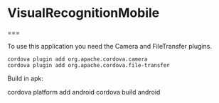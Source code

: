 # VisualRecognitionMobile

===

To use this application you need the Camera and FileTransfer plugins.

	cordova plugin add org.apache.cordova.camera
	cordova plugin add org.apache.cordova.file-transfer  
	
Build in apk:

  cordova platform add android
  cordova build android

